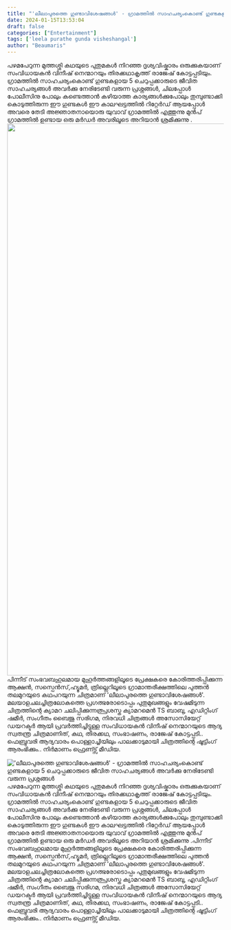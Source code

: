 ```yaml
---
title: "'ലീലാപുരത്തെ ഗുണ്ടാവിശേഷങ്ങൾ' - ഗ്രാമത്തിൽ സാഹചര്യംകൊണ്ട് ഗുണ്ടകളായ 5 ചെറുപ്പക്കാരുടെ ജീവിത സാഹചര്യങ്ങൾ അവർക്കു നേരിടേണ്ടി വരുന്ന പ്രശ്നങ്ങൾ"
date: 2024-01-15T13:53:04
draft: false
categories: ["Entertainment"]
tags: ['leela purathe gunda visheshangal']
author: "Beaumaris"
---
```


പഴമപേറുന്ന മുത്തശ്ശി കഥയുടെ പുതുമകൾ നിറഞ്ഞ ദൃശ്യവിഷ്കാരം ഒരുക്കുകയാണ് സംവിധായകൻ വിനീഷ് നെന്മാറയും തിരക്കഥാകൃത്ത് രാജേഷ് കോട്ടപ്പടിയും. ഗ്രാമത്തിൽ സാഹചര്യംകൊണ്ട് ഗുണ്ടകളായ 5 ചെറുപ്പക്കാരുടെ ജീവിത സാഹചര്യങ്ങൾ അവർക്കു നേരിടേണ്ടി വരുന്ന പ്രശ്നങ്ങൾ, ചിലപ്പോൾ പോലീസിനു പോലും കണ്ടെത്താൻ കഴിയാത്ത കാര്യങ്ങൾക്കുപോലും തുമ്പുണ്ടാക്കി കൊടുത്തിരുന്ന ഈ ഗുണ്ടകൾ ഈ കാലഘട്ടത്തിൽ റിറ്റേർഡ് ആയപ്പോൾ അവരെ തേടി അജ്ഞാതനായൊരു യുവാവ് ഗ്രാമത്തിൽ എത്തുന്നു മുൻപ് ഗ്രാമത്തിൽ ഉണ്ടായ ഒരു മർഡർ അവരിലൂടെ അറിയാൻ ശ്രമിക്കുന്നു .<img class="size-full wp-image-438160 aligncenter" src="https://cdn.boolokam.com/articles/2024/01/qddqdqddd.jpg" alt="" width="948" height="1280" />പിന്നീട് സംഭവബഹുലമായ മുഹൂർത്തങ്ങളിലൂടെ പ്രേക്ഷകരെ കോരിത്തരിപ്പിക്കുന്ന ആക്ഷൻ, സസ്പെൻസ്,ഹ്യൂമർ, ത്രില്ലെറിലൂടെ ഗ്രാമാന്തരീക്ഷത്തിലെ പുത്തൻ തലമുറയുടെ കഥപറയുന്ന ചിത്രമാണ് 'ലീലാപുരത്തെ ഗുണ്ടാവിശേഷങ്ങൾ'. മലയാളചലച്ചിത്രലോകത്തെ പ്രഗത്ഭരോടൊപ്പം പുതുമുഖങ്ങളും വേഷമിടുന്ന ചിത്രത്തിന്റെ ക്യാമറ ചലിപ്പിക്കുന്നത്പ്രശസ്ത ക്യാമറമെൻ TS ബാബു, എഡിറ്റിംഗ് ഷമീർ, സംഗീതം ബൈജു സരിഗമ, നിരവധി ചിത്രങ്ങൾ അസോസിയേറ്റ് ഡയറക്ടർ ആയി പ്രവർത്തിച്ചിട്ടുള്ള സംവിധായകൻ വിനീഷ് നെന്മാറയുടെ ആദ്യ സ്വതന്ത്ര ചിത്രമാണിത്, കഥ, തിരക്കഥ, സംഭാഷണം, രാജേഷ് കോട്ടപ്പടി.. ഫെബ്രുവരി ആദ്യവാരം പൊള്ളാച്ചിയിലും പാലക്കാടുമായി ചിത്രത്തിന്റെ ഷൂട്ടിംഗ് ആരംഭിക്കും.. നിർമാണം ഫ്രെണ്ട്സ് മീഡിയ.


!['ലീലാപുരത്തെ ഗുണ്ടാവിശേഷങ്ങൾ' - ഗ്രാമത്തിൽ സാഹചര്യംകൊണ്ട് ഗുണ്ടകളായ 5 ചെറുപ്പക്കാരുടെ ജീവിത സാഹചര്യങ്ങൾ അവർക്കു നേരിടേണ്ടി വരുന്ന പ്രശ്നങ്ങൾ](https://cdn.boolokam.com/articles/2024/01/qddqdqddd.jpg)പഴമപേറുന്ന മുത്തശ്ശി കഥയുടെ പുതുമകൾ നിറഞ്ഞ ദൃശ്യവിഷ്കാരം ഒരുക്കുകയാണ് സംവിധായകൻ വിനീഷ് നെന്മാറയും തിരക്കഥാകൃത്ത് രാജേഷ് കോട്ടപ്പടിയും. ഗ്രാമത്തിൽ സാഹചര്യംകൊണ്ട് ഗുണ്ടകളായ 5 ചെറുപ്പക്കാരുടെ ജീവിത സാഹചര്യങ്ങൾ അവർക്കു നേരിടേണ്ടി വരുന്ന പ്രശ്നങ്ങൾ, ചിലപ്പോൾ പോലീസിനു പോലും കണ്ടെത്താൻ കഴിയാത്ത കാര്യങ്ങൾക്കുപോലും തുമ്പുണ്ടാക്കി കൊടുത്തിരുന്ന ഈ ഗുണ്ടകൾ ഈ കാലഘട്ടത്തിൽ റിറ്റേർഡ് ആയപ്പോൾ അവരെ തേടി അജ്ഞാതനായൊരു യുവാവ് ഗ്രാമത്തിൽ എത്തുന്നു മുൻപ് ഗ്രാമത്തിൽ ഉണ്ടായ ഒരു മർഡർ അവരിലൂടെ അറിയാൻ ശ്രമിക്കുന്നു .പിന്നീട് സംഭവബഹുലമായ മുഹൂർത്തങ്ങളിലൂടെ പ്രേക്ഷകരെ കോരിത്തരിപ്പിക്കുന്ന ആക്ഷൻ, സസ്പെൻസ്,ഹ്യൂമർ, ത്രില്ലെറിലൂടെ ഗ്രാമാന്തരീക്ഷത്തിലെ പുത്തൻ തലമുറയുടെ കഥപറയുന്ന ചിത്രമാണ് 'ലീലാപുരത്തെ ഗുണ്ടാവിശേഷങ്ങൾ'. മലയാളചലച്ചിത്രലോകത്തെ പ്രഗത്ഭരോടൊപ്പം പുതുമുഖങ്ങളും വേഷമിടുന്ന ചിത്രത്തിന്റെ ക്യാമറ ചലിപ്പിക്കുന്നത്പ്രശസ്ത ക്യാമറമെൻ TS ബാബു, എഡിറ്റിംഗ് ഷമീർ, സംഗീതം ബൈജു സരിഗമ, നിരവധി ചിത്രങ്ങൾ അസോസിയേറ്റ് ഡയറക്ടർ ആയി പ്രവർത്തിച്ചിട്ടുള്ള സംവിധായകൻ വിനീഷ് നെന്മാറയുടെ ആദ്യ സ്വതന്ത്ര ചിത്രമാണിത്, കഥ, തിരക്കഥ, സംഭാഷണം, രാജേഷ് കോട്ടപ്പടി.. ഫെബ്രുവരി ആദ്യവാരം പൊള്ളാച്ചിയിലും പാലക്കാടുമായി ചിത്രത്തിന്റെ ഷൂട്ടിംഗ് ആരംഭിക്കും.. നിർമാണം ഫ്രെണ്ട്സ് മീഡിയ.
